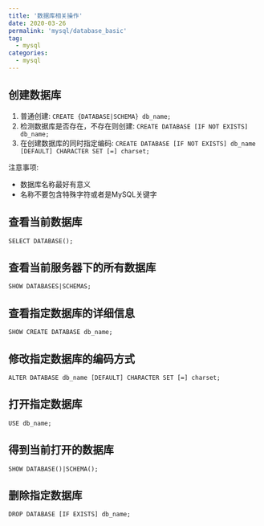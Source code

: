 ```yaml
---
title: '数据库相关操作'
date: 2020-03-26
permalink: 'mysql/database_basic'
tag:
  - mysql
categories:
  - mysql
---
```


## 创建数据库

1. 普通创建: `CREATE {DATABASE|SCHEMA} db_name;`
2. 检测数据库是否存在，不存在则创建: `CREATE DATABASE [IF NOT EXISTS] db_name;`
3. 在创建数据库的同时指定编码: `CREATE DATABASE [IF NOT EXISTS] db_name [DEFAULT] CHARACTER SET [=] charset;`

注意事项:

- 数据库名称最好有意义
- 名称不要包含特殊字符或者是MySQL关键字

## 查看当前数据库

`SELECT DATABASE();`

## 查看当前服务器下的所有数据库

`SHOW DATABASES|SCHEMAS;`

## 查看指定数据库的详细信息

`SHOW CREATE DATABASE db_name;`

## 修改指定数据库的编码方式

`ALTER DATABASE db_name [DEFAULT] CHARACTER SET [=] charset;`

## 打开指定数据库

`USE db_name;`

## 得到当前打开的数据库

`SHOW DATABASE()|SCHEMA();`

## 删除指定数据库

`DROP DATABASE [IF EXISTS] db_name;`

